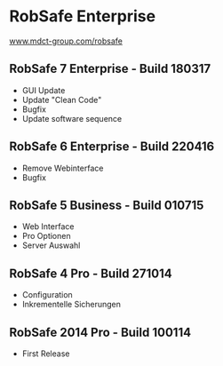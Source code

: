 # RobSafe Enterprise
www.mdct-group.com/robsafe

## RobSafe 7 Enterprise - Build 180317
- GUI Update
- Update "Clean Code"
- Bugfix
- Update software sequence


## RobSafe 6 Enterprise - Build 220416
- Remove Webinterface
- Bugfix


## RobSafe 5 Business - Build 010715
- Web Interface
- Pro Optionen
- Server Auswahl


## RobSafe 4 Pro - Build 271014
- Configuration
- Inkrementelle Sicherungen


## RobSafe 2014 Pro - Build 100114
- First Release
